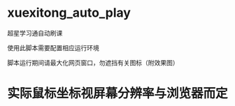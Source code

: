 # xuexitong_auto_play
超星学习通自动刷课

使用此脚本需要配置相应运行环境

脚本运行期间请最大化网页窗口，勿遮挡有关图标（附效果图）

# 实际鼠标坐标视屏幕分辨率与浏览器而定
